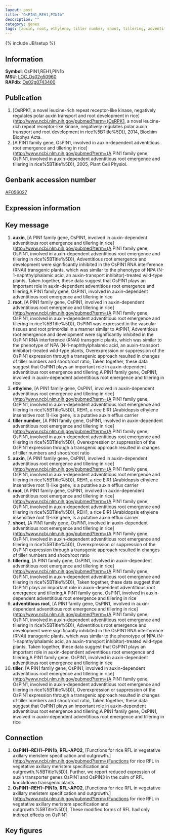 ```yaml
---
layout: post
title: "OsPIN1,REH1,PIN1b"
description: ""
category: genes
tags: [auxin, root, ethylene, tiller number, shoot, tillering, adventitious root, tiller, Gene]
---
```

{% include JB/setup %}

## Information
__Symbol__: OsPIN1,REH1,PIN1b  
__MSU__: [LOC_Os02g50960](http://rice.plantbiology.msu.edu/cgi-bin/ORF_infopage.cgi?orf=LOC_Os02g50960)  
__RAPdb__: [Os02g0743400](http://rapdb.dna.affrc.go.jp/viewer/gbrowse_details/irgsp1?name=Os02g0743400)  

## Publication
1. [OsRPK1, a novel leucine-rich repeat receptor-like kinase, negatively regulates polar auxin transport and root development in rice](http://www.ncbi.nlm.nih.gov/pubmed?term=(OsRPK1, a novel leucine-rich repeat receptor-like kinase, negatively regulates polar auxin transport and root development in rice%5BTitle%5D)), 2014, Biochim Biophys Acta.
2. [A PIN1 family gene, OsPIN1, involved in auxin-dependent adventitious root emergence and tillering in rice](http://www.ncbi.nlm.nih.gov/pubmed?term=(A PIN1 family gene, OsPIN1, involved in auxin-dependent adventitious root emergence and tillering in rice%5BTitle%5D)), 2005, Plant Cell Physiol.

## Genbank accession number
[AF056027](http://www.ncbi.nlm.nih.gov/nuccore/AF056027)

## Expression information

## Key message
1. __auxin__, [A PIN1 family gene, OsPIN1, involved in auxin-dependent adventitious root emergence and tillering in rice](http://www.ncbi.nlm.nih.gov/pubmed?term=(A PIN1 family gene, OsPIN1, involved in auxin-dependent adventitious root emergence and tillering in rice%5BTitle%5D)),  Adventitious root emergence and development were significantly inhibited in the OsPIN1 RNA interference (RNAi) transgenic plants, which was similar to the phenotype of NPA (N-1-naphthylphalamic acid, an auxin-transport inhibitor)-treated wild-type plants, Taken together, these data suggest that OsPIN1 plays an important role in auxin-dependent adventitious root emergence and tillering,A PIN1 family gene, OsPIN1, involved in auxin-dependent adventitious root emergence and tillering in rice
2. __root__, [A PIN1 family gene, OsPIN1, involved in auxin-dependent adventitious root emergence and tillering in rice](http://www.ncbi.nlm.nih.gov/pubmed?term=(A PIN1 family gene, OsPIN1, involved in auxin-dependent adventitious root emergence and tillering in rice%5BTitle%5D)),  OsPIN1 was expressed in the vascular tissues and root primordial in a manner similar to AtPIN1, Adventitious root emergence and development were significantly inhibited in the OsPIN1 RNA interference (RNAi) transgenic plants, which was similar to the phenotype of NPA (N-1-naphthylphalamic acid, an auxin-transport inhibitor)-treated wild-type plants, Overexpression or suppression of the OsPIN1 expression through a transgenic approach resulted in changes of tiller numbers and shoot/root ratio, Taken together, these data suggest that OsPIN1 plays an important role in auxin-dependent adventitious root emergence and tillering,A PIN1 family gene, OsPIN1, involved in auxin-dependent adventitious root emergence and tillering in rice
3. __ethylene__, [A PIN1 family gene, OsPIN1, involved in auxin-dependent adventitious root emergence and tillering in rice](http://www.ncbi.nlm.nih.gov/pubmed?term=(A PIN1 family gene, OsPIN1, involved in auxin-dependent adventitious root emergence and tillering in rice%5BTitle%5D)),  REH1, a rice EIR1 (Arabidopsis ethylene insensitive root 1)-like gene, is a putative auxin efflux carrier
4. __tiller number__, [A PIN1 family gene, OsPIN1, involved in auxin-dependent adventitious root emergence and tillering in rice](http://www.ncbi.nlm.nih.gov/pubmed?term=(A PIN1 family gene, OsPIN1, involved in auxin-dependent adventitious root emergence and tillering in rice%5BTitle%5D)),  Overexpression or suppression of the OsPIN1 expression through a transgenic approach resulted in changes of tiller numbers and shoot/root ratio
5. __auxin__, [A PIN1 family gene, OsPIN1, involved in auxin-dependent adventitious root emergence and tillering in rice](http://www.ncbi.nlm.nih.gov/pubmed?term=(A PIN1 family gene, OsPIN1, involved in auxin-dependent adventitious root emergence and tillering in rice%5BTitle%5D)),  REH1, a rice EIR1 (Arabidopsis ethylene insensitive root 1)-like gene, is a putative auxin efflux carrier
6. __root__, [A PIN1 family gene, OsPIN1, involved in auxin-dependent adventitious root emergence and tillering in rice](http://www.ncbi.nlm.nih.gov/pubmed?term=(A PIN1 family gene, OsPIN1, involved in auxin-dependent adventitious root emergence and tillering in rice%5BTitle%5D)),  REH1, a rice EIR1 (Arabidopsis ethylene insensitive root 1)-like gene, is a putative auxin efflux carrier
7. __shoot__, [A PIN1 family gene, OsPIN1, involved in auxin-dependent adventitious root emergence and tillering in rice](http://www.ncbi.nlm.nih.gov/pubmed?term=(A PIN1 family gene, OsPIN1, involved in auxin-dependent adventitious root emergence and tillering in rice%5BTitle%5D)),  Overexpression or suppression of the OsPIN1 expression through a transgenic approach resulted in changes of tiller numbers and shoot/root ratio
8. __tillering__, [A PIN1 family gene, OsPIN1, involved in auxin-dependent adventitious root emergence and tillering in rice](http://www.ncbi.nlm.nih.gov/pubmed?term=(A PIN1 family gene, OsPIN1, involved in auxin-dependent adventitious root emergence and tillering in rice%5BTitle%5D)),  Taken together, these data suggest that OsPIN1 plays an important role in auxin-dependent adventitious root emergence and tillering,A PIN1 family gene, OsPIN1, involved in auxin-dependent adventitious root emergence and tillering in rice
9. __adventitious root__, [A PIN1 family gene, OsPIN1, involved in auxin-dependent adventitious root emergence and tillering in rice](http://www.ncbi.nlm.nih.gov/pubmed?term=(A PIN1 family gene, OsPIN1, involved in auxin-dependent adventitious root emergence and tillering in rice%5BTitle%5D)),  Adventitious root emergence and development were significantly inhibited in the OsPIN1 RNA interference (RNAi) transgenic plants, which was similar to the phenotype of NPA (N-1-naphthylphalamic acid, an auxin-transport inhibitor)-treated wild-type plants, Taken together, these data suggest that OsPIN1 plays an important role in auxin-dependent adventitious root emergence and tillering,A PIN1 family gene, OsPIN1, involved in auxin-dependent adventitious root emergence and tillering in rice
10. __tiller__, [A PIN1 family gene, OsPIN1, involved in auxin-dependent adventitious root emergence and tillering in rice](http://www.ncbi.nlm.nih.gov/pubmed?term=(A PIN1 family gene, OsPIN1, involved in auxin-dependent adventitious root emergence and tillering in rice%5BTitle%5D)),  Overexpression or suppression of the OsPIN1 expression through a transgenic approach resulted in changes of tiller numbers and shoot/root ratio, Taken together, these data suggest that OsPIN1 plays an important role in auxin-dependent adventitious root emergence and tillering,A PIN1 family gene, OsPIN1, involved in auxin-dependent adventitious root emergence and tillering in rice

## Connection
1. __OsPIN1~REH1~PIN1b__, __RFL~APO2__, [Functions for rice RFL in vegetative axillary meristem specification and outgrowth.](http://www.ncbi.nlm.nih.gov/pubmed?term=(Functions for rice RFL in vegetative axillary meristem specification and outgrowth.%5BTitle%5D)),  Further, we report reduced expression of auxin transporter genes OsPIN1 and OsPIN3 in the culm of RFL knockdown transgenic plants
2. __OsPIN1~REH1~PIN1b__, __RFL~APO2__, [Functions for rice RFL in vegetative axillary meristem specification and outgrowth.](http://www.ncbi.nlm.nih.gov/pubmed?term=(Functions for rice RFL in vegetative axillary meristem specification and outgrowth.%5BTitle%5D)),  These modified forms of RFL had only indirect effects on OsPIN1

## Key figures


